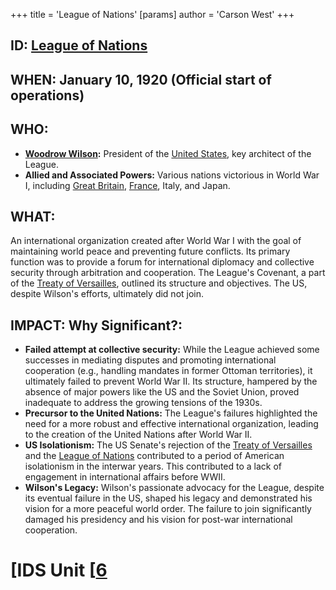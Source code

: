 +++
 title = 'League of Nations'
[params]
	author = 'Carson West'
+++
## ID: [League of Nations](./../league-of-nations/)

## WHEN: January 10, 1920 (Official start of operations)

## WHO:
* **[Woodrow Wilson](./../woodrow-wilson/):**  President of the [United States](./../united-states/), key architect of the League.
* **Allied and Associated Powers:**  Various nations victorious in World War I, including [Great Britain](./../great-britain/), [France](./../france/), Italy, and Japan.

## WHAT:
An international organization created after World War I with the goal of maintaining world peace and preventing future conflicts.  Its primary function was to provide a forum for international diplomacy and collective security through arbitration and cooperation.  The League's Covenant, a part of the [Treaty of Versailles](./../treaty-of-versailles/), outlined its structure and objectives.  The US, despite Wilson's efforts, ultimately did not join.

## IMPACT: Why Significant?:
* **Failed attempt at collective security:** While the League achieved some successes in mediating disputes and promoting international cooperation (e.g., handling mandates in former Ottoman territories), it ultimately failed to prevent World War II.  Its structure, hampered by the absence of major powers like the US and the Soviet Union, proved inadequate to address the growing tensions of the 1930s.
* **Precursor to the United Nations:** The League's failures highlighted the need for a more robust and effective international organization, leading to the creation of the United Nations after World War II.
* **US Isolationism:** The US Senate's rejection of the [Treaty of Versailles](./../treaty-of-versailles/) and the [League of Nations](./../league-of-nations/) contributed to a period of American isolationism in the interwar years. This contributed to a lack of engagement in international affairs before WWII.
* **Wilson's Legacy:** Wilson's passionate advocacy for the League, despite its eventual failure in the US, shaped his legacy and demonstrated his vision for a more peaceful world order.  The failure to join significantly damaged his presidency and his vision for post-war international cooperation.


# [IDS Unit [[6](./../ids-unit-[[6/)